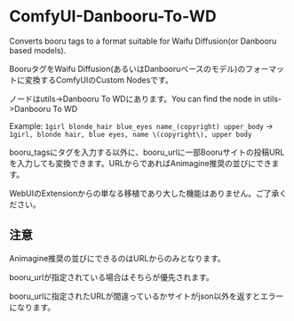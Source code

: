 # ComfyUI-Danbooru-To-WD
 Converts booru tags to a format suitable for Waifu Diffusion(or Danbooru based models).
 
 BooruタグをWaifu Diffusion(あるいはDanbooruベースのモデル)のフォーマットに変換するComfyUIのCustom Nodesです。
 
 ノードはutils->Danbooru To WDにあります。You can find the node in utils->Danbooru To WD
 
 Example: `1girl blonde_hair blue_eyes name_(copyright) upper_body` -> `1girl, blonde hair, blue eyes, name \(copyright\), upper body`
 
 booru_tagsにタグを入力する以外に、booru_urlに一部Booruサイトの投稿URLを入力しても変換できます。URLからであればAnimagine推奨の並びにできます。
 
 WebUIのExtensionからの単なる移植であり大した機能はありません。ご了承ください。

## 注意
 Animagine推奨の並びにできるのはURLからのみとなります。

 booru_urlが指定されている場合はそちらが優先されます。

 booru_urlに指定されたURLが間違っているかサイトがjson以外を返すとエラーになります。

